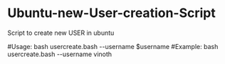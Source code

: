 # Ubuntu-new-User-creation-Script
Script to create new USER in ubuntu


#Usage: 
    bash usercreate.bash --username $username
#Example: 
    bash usercreate.bash --username vinoth

